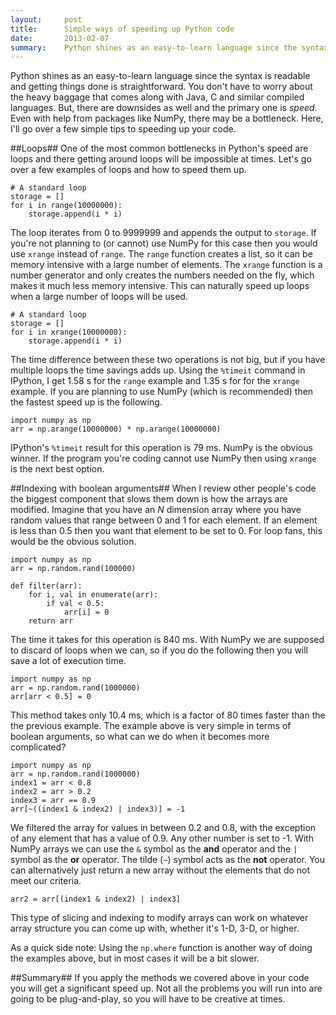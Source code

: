```yaml
---
layout:     post
title:      Simple ways of speeding up Python code
date:       2013-02-07
summary:    Python shines as an easy-to-learn language since the syntax is readable and getting things done is straightforward. You don't have to worry about heavy baggage that are attached with Java, C and similar compiled languages. But, there are downsides as well. Python's primary downside is the speed. Even with help from packages like NumPy, there may be a bottleneck. Here, I'll go over a few simple tips to speeding up your code.
---
```


Python shines as an easy-to-learn language since the syntax is readable and getting things done is straightforward. You don't have to worry about the heavy baggage that comes along with Java, C and similar compiled languages. But, there are downsides as well and the primary one is *speed*. Even with help from packages like NumPy, there may be a bottleneck. Here, I'll go over a few simple tips to speeding up your code.

##Loops##
One of the most common bottlenecks in Python's speed are loops and there getting around loops will be impossible at times. Let's go over a few examples of loops and how to speed them up.

    # A standard loop
    storage = []
    for i in range(10000000):
        storage.append(i * i)

The loop iterates from 0 to 9999999 and appends the output to `storage`. If you're not planning to (or cannot) use NumPy for this case then you would use `xrange` instead of `range`. The `range` function creates a list, so it can be memory intensive with a large number of elements. The `xrange` function is a number generator and only creates the numbers needed on the fly, which makes it much less memory intensive. This can naturally speed up loops when a large number of loops will be used.

    # A standard loop
    storage = []
    for i in xrange(10000000):
        storage.append(i * i)

The time difference between these two operations is not big, but if you have multiple loops the time savings adds up. Using the `%timeit` command in IPython, I get 1.58 s for the `range` example and 1.35 s for for the `xrange` example. If you are planning to use NumPy (which is recommended) then the fastest speed up is the following.

    import numpy as np
    arr = np.arange(10000000) * np.arange(10000000)

IPython's `%timeit` result for this operation is 79 ms. NumPy is the obvious winner. If the program you're coding cannot use NumPy then using `xrange` is the next best option.

##Indexing with boolean arguments##
When I review other people's code the biggest component that slows them down is how the arrays are modified. Imagine that you have an *N* dimension array where you have random values that range between 0 and 1 for each element. If an element is less than 0.5 then you want that element to be set to 0. For loop fans, this would be the obvious solution.

    import numpy as np
    arr = np.random.rand(100000)

    def filter(arr):
        for i, val in enumerate(arr):
            if val < 0.5:
                arr[i] = 0
        return arr

The time it takes for this operation is 840 ms. With NumPy we are supposed to discard of loops when we can, so if you do the following then you will save a lot of execution time.

    import numpy as np
    arr = np.random.rand(1000000)
    arr[arr < 0.5] = 0

This method takes only 10.4 ms, which is a factor of 80 times faster than the the previous example. The example above is very simple in terms of boolean arguments, so what can we do when it becomes more complicated?

    import numpy as np
    arr = np.random.rand(1000000)
    index1 = arr < 0.8
    index2 = arr > 0.2
    index3 = arr == 0.9
    arr[~((index1 & index2) | index3)] = -1

We filtered the array for values in between 0.2 and 0.8, with the exception of any element that has a value of 0.9. Any other number is set to -1. With NumPy arrays we can use the `&` symbol as the **and** operator and the `|` symbol as the **or** operator. The tilde (`~`) symbol acts as the **not** operator. You can alternatively just return a new array without the elements that do not meet our criteria.

    arr2 = arr[(index1 & index2) | index3]

This type of slicing and indexing to modify arrays can work on whatever array structure you can come up with, whether it's 1-D, 3-D, or higher.

As a quick side note: Using the `np.where` function is another way of doing the examples above, but in most cases it will be a bit slower.

##Summary##
If you apply the methods we covered above in your code you will get a significant speed up. Not all the problems you will run into are going to be plug-and-play, so you will have to be creative at times.
